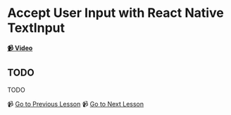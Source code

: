 # Accept User Input with React Native TextInput

**[📹 Video](https://egghead.io/lessons/react-native-accept-user-input-with-react-native-textinput)**

## TODO

TODO


📹 [Go to Previous Lesson](TODO)
📹 [Go to Next Lesson](TODO)
